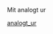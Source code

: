 Mit analogt ur

[analogt_ur](https://github.com/jacobselbok/mini_projekt/assets/144399384/1c5d771e-ae02-4f2d-a134-d3fdcdf9378a)
